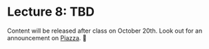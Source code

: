 # Lecture 8: TBD

Content will be released after class on October 20th. Look out for an announcement on [Piazza](https://piazza.com/class/j6r4ozi6uu75px). 📣